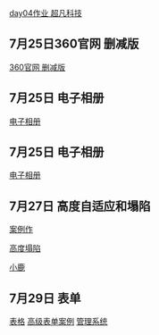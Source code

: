 <a  href="https://wagada.github.io/7.24作业/html/超凡科技.html">day04作业 超凡科技</a>

## 7月25日360官网 删减版
<a  href="https://wagada.github.io/7月25日/html/360官网.html">360官网 删减版</a>

## 7月25日 电子相册
<a  href="https://wagada.github.io/7月25日/html/电子相册.html">电子相册</a>

## 7月25日 电子相册
<a  href="https://wagada.github.io/7月25日/html/二级导航.html">电子相册</a>

## 7月27日 高度自适应和塌陷
<a  href="https://wagada.github.io/7月27日高度自适应/html/day09案例作业.html">案例作</a>

<a  href="https://wagada.github.io/7月27日高度自适应/html/高度塌陷.html">高度塌陷</a>

<a  href="https://wagada.github.io/7月27日高度自适应/html/小鹿.html">小鹿</a>

## 7月29日 表单
<a  href="https://wagada.github.io/7月29日表单/html/表格.html">表格</a>
<a  href="https://wagada.github.io/7月29日表单/html/高级表单案例.html">高级表单案例</a>
<a  href="https://wagada.github.io/7月29日表单/html/管理系统.html">管理系统</a>